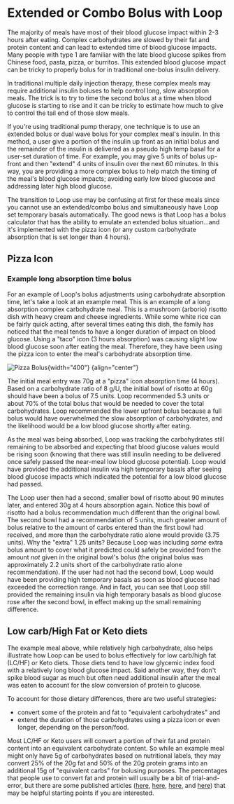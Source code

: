 # Extended or Combo Bolus with Loop

The majority of meals have most of their blood glucose impact within 2-3 hours after eating.  Complex carbohydrates are slowed by their fat and protein content and can lead to extended time of blood glucose impacts. Many people with type 1 are familiar with the late blood glucose spikes from Chinese food, pasta, pizza, or burritos. This extended blood glucose impact can be tricky to properly bolus for in traditional one-bolus insulin delivery.

In traditional multiple daily injection therapy, these complex meals may require additional insulin boluses to help control long, slow absorption meals. The trick is to try to time the second bolus at a time when blood glucose is starting to rise and it can be tricky to estimate how much to give to control the tail end of those slow meals.

If you're using traditional pump therapy, one technique is to use an extended bolus or dual wave bolus for your complex meal's insulin. In this method, a user give a portion of the insulin up front as an initial bolus and the remainder of the insulin is delivered as a pseudo high temp basal for a user-set duration of time. For example, you may give 5 units of bolus up-front and then "extend" 4 units of insulin over the next 60 minutes. In this way, you are providing a more complex bolus to help match the timing of the meal's blood glucose impacts; avoiding early low blood glucose and addressing later high blood glucose.

The transition to Loop use may be confusing at first for these meals since you cannot use an extended/combo bolus and simultaneously have Loop set temporary basals automatically. The good news is that Loop has a bolus calculator that has the ability to emulate an extended bolus situation...and it's implemented with the pizza icon (or any custom carbohydrate absorption that is set longer than 4 hours).

## Pizza Icon

### Example long absorption time bolus

For an example of Loop's bolus adjustments using carbohydrate absorption time, let's take a look at an example meal.  This is an example of a long absorption complex carbohydrate meal. This is a mushroom (arborio) risotto dish with heavy cream and cheese ingredients. While some white rice can be fairly quick acting, after several times eating this dish, the family has noticed that the meal tends to have a longer duration of impact on blood glucose. Using a "taco" icon (3 hours absorption) was causing slight low blood glucose soon after eating the meal. Therefore, they have been using the pizza icon to enter the meal's carbohydrate absorption time.

![Pizza Bolus](img/pizza_bolus.jpg){width="400"}
{align="center"}

The initial meal entry was 70g at a "pizza" icon absorption time (4 hours). Based on a carbohydrate ratio of 8 g/U, the initial bowl of risotto at 60g should have been a bolus of 7.5 units. Loop recommended 5.3 units or about 70% of the total bolus that would be needed to cover the total carbohydrates. Loop recommended the lower upfront bolus because a full bolus would have overwhelmed the slow absorption of carbohydrates, and the likelihood would be a low blood glucose shortly after eating. 

As the meal was being absorbed, Loop was tracking the carbohydrates still remaining to be absorbed and expecting that blood glucose values would be rising soon (knowing that there was still insulin needing to be delivered once safely passed the near-meal low blood glucose potential). Loop would have provided the additional insulin via high temporary basals after seeing blood glucose impacts which indicated the potential for a low blood glucose had passed. 

The Loop user then had a second, smaller bowl of risotto about 90 minutes later, and entered 30g at 4 hours absorption again. Notice this bowl of risotto had a bolus recommendation much different than the original bowl. The second bowl had a recommendation of 5 units, much greater amount of bolus relative to the amount of carbs entered than the first bowl had received, and more than the carbohydrate ratio alone would provide (3.75 units). Why the "extra" 1.25 units? Because Loop was including *some* extra bolus amount to cover what it predicted could safely be provided from the amount *not* given in the original bowl's bolus (the original bolus was approximately 2.2 units short of the carbohydrate ratio alone recommendation). If the user had not had the second bowl, Loop would have been providing high temporary basals as soon as blood glucose had exceeded the correction range. And in fact, you can see that Loop still provided the remaining insulin via high temporary basals as blood glucose rose after the second bowl, in effect making up the small remaining difference.


## Low carb/High Fat or Keto diets

The example meal above, while relatively high carbohydrate, also helps illustrate how Loop can be used to bolus effectively for low carb/high fat (LC/HF) or Keto diets.  Those diets tend to have low glycemic index food with a relatively long blood glucose impact.  Said another way, they don't spike blood sugar as much but often need additional insulin after the meal was eaten to account for the slow conversion of protein to glucose.

To account for those dietary differences, there are two useful strategies:

* convert some of the protein and fat to "equivalent carbohydrates" and
* extend the duration of those carbohydrates using a pizza icon or even longer, depending on the person/food.

Most LC/HF or Keto users will convert a portion of their fat and protein content into an equivalent carbohydrate content.  So while an example meal might only have 5g of carbohydrates based on nutritional labels, they may convert 25% of the 20g fat and 50% of the 20g protein grams into an additional 15g of "equivalent carbs" for bolusing purposes. The percentages that people use to convert fat and protein will usually be a bit of trial-and-error, but there are some published articles ([here](https://www.practicaldiabetes.com/article/fat-protein-counting-type-1-diabetes/), [here](https://www.ncbi.nlm.nih.gov/pubmed/21949219/), [here](https://youngandt1.com/how-to-bolus-for-fat-and-protein/), and [here](https://www.ncbi.nlm.nih.gov/pmc/articles/PMC3609492/)) that may be helpful starting points if you are interested.



